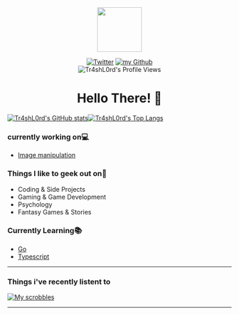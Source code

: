 <div id="header" align="center">
  <img src="https://media.giphy.com/media/M9gbBd9nbDrOTu1Mqx/giphy.gif" width="100"/>
  
  <a href="https://twitter.com/intent/follow?screen_name=XxTr4sL0rdxX&tw_p=followbutton" target="_blank"><img alt="Twitter" src="https://img.shields.io/badge/twitter-%231DA1F2.svg?&style=for-the-badge&logo=twitter&logoColor=white" /></a>
  <a href="https://github.com/Tr4shL0rd" target="_blank"><img alt="my Github" src="https://img.shields.io/github/followers/Tr4shL0rd?color=black&style=for-the-badge" /></a><br>
![Tr4shL0rd's Profile Views](https://komarev.com/ghpvc/?username=Tr4shL0rd)
# Hello There! 👋
</div>

[![Tr4shL0rd's GitHub stats](https://github-readme-stats.vercel.app/api?username=Tr4shL0rd&theme=dark&text_color=d104d1&show_icons=true)](https://github.com/Tr4shL0rd)[![Tr4shL0rd's Top Langs](https://github-readme-stats.vercel.app/api/top-langs/?username=Tr4shL0rd&exclude_repo=spaceengineers-thrust-calc,peregrine-lang.github.io,p5,linkHub,vulntest&theme=dark&langs_count=6&hide=html,css&layout=compact&text_color=d104d1)](https://github.com/Tr4shL0rd?tab=repositories)
<!--excluding a few website repos because javascript & PHP is over-represented in those repos compared to my actual main language (Python) -->


### currently working on💻

-   [Image manipulation](https://github.com/Tr4shL0rd/image_breaker) 

### Things I like to geek out on🔭

-   Coding & Side Projects
-   Gaming & Game Development
-   Psychology
-   Fantasy Games & Stories

### Currently Learning📚

-   [Go](https://go.dev/)
-   [Typescript](https://www.typescriptlang.org/)

---

### Things i've recently listent to

[![My scrobbles](https://lastfm-recently-played.vercel.app/api?user=Tr4shL0rd&count=4)](https://www.last.fm/user/Tr4shL0rd)

---
